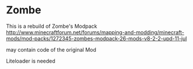 # Zombe
This is a rebuild of Zombe's Modpack
http://www.minecraftforum.net/forums/mapping-and-modding/minecraft-mods/mod-packs/1272345-zombes-modpack-26-mods-v8-2-2-upd-11-jul

may contain code of the original Mod

Liteloader is needed
